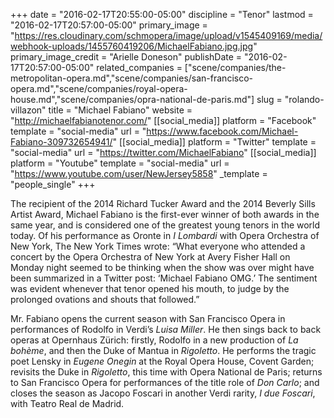 +++
date = "2016-02-17T20:55:00-05:00"
discipline = "Tenor"
lastmod = "2016-02-17T20:57:00-05:00"
primary_image = "https://res.cloudinary.com/schmopera/image/upload/v1545409169/media/webhook-uploads/1455760419206/MichaelFabiano.jpg.jpg"
primary_image_credit = "Arielle Doneson"
publishDate = "2016-02-17T20:57:00-05:00"
related_companies = ["scene/companies/the-metropolitan-opera.md","scene/companies/san-francisco-opera.md","scene/companies/royal-opera-house.md","scene/companies/opra-national-de-paris.md"]
slug = "rolando-villazon"
title = "Michael Fabiano"
website = "http://michaelfabianotenor.com/"
[[social_media]]
platform = "Facebook"
template = "social-media"
url = "https://www.facebook.com/Michael-Fabiano-309732654941/"
[[social_media]]
platform = "Twitter"
template = "social-media"
url = "https://twitter.com/MichaelFabiano"
[[social_media]]
platform = "Youtube"
template = "social-media"
url = "https://www.youtube.com/user/NewJersey5858"
_template = "people_single"
+++

The recipient of the 2014 Richard Tucker Award and the 2014 Beverly Sills Artist Award, Michael Fabiano is the first-ever winner of both awards in the same year, and is considered one of the greatest young tenors in the world today. Of his performance as Oronte in *I Lombardi* with Opera Orchestra of New York, The New York Times wrote: “What everyone who attended a concert by the Opera Orchestra of New York at Avery Fisher Hall on Monday night seemed to be thinking when the show was over might have been summarized in a Twitter post: ‘Michael Fabiano OMG.’ The sentiment was evident whenever that tenor opened his mouth, to judge by the prolonged ovations and shouts that followed.”

Mr. Fabiano opens the current season with San Francisco Opera in performances of Rodolfo in Verdi’s *Luisa Miller*. He then sings back to back operas at Opernhaus Zürich: firstly, Rodolfo in a new production of *La bohème*, and then the Duke of Mantua in *Rigoletto*. He performs the tragic poet Lensky in *Eugene Onegin* at the Royal Opera House, Covent Garden; revisits the Duke in *Rigoletto*, this time with Opera National de Paris; returns to San Francisco Opera for performances of the title role of *Don Carlo*; and closes the season as Jacopo Foscari in another Verdi rarity, *I due Foscari*, with Teatro Real de Madrid.
